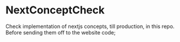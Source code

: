 # NextConceptCheck
Check implementation of nextjs concepts, till production, in this repo. Before sending them off to the website code;
